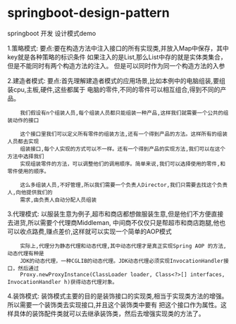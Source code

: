 # springboot-design-pattern
springboot  开发 设计模式demo

1.策略模式:
        要点:要在构造方法中注入接口的所有实现类,并放入Map中保存，其中key就是各种策略的标识条件
        如果注入的是List,那么List中存的就是实体类集合，但是不能同时有两个构造方法的注入。
        但是可以同时作为同一个构造方法的入参



2.建造者模式:
        要点:首先理解建造者模式的应用场景,比如本例中的电脑组装,要组装cpu,主板,硬件,这些都属于
        电脑的零件,不同的零件可以相互组合,得到不同的产品。

        我们假设有n个组装人员,每个组装人员都只能组装一种产品,这样我们就需要一个公共的组装动作的接口

        这个接口里我们可以定义所有零件的组装方法,还有一个得到产品的方法。这样所有的组装人员都去实现
        组装接口,每个人实现的方式可以不一样。还有一个得到产品的实现方法,我们可以在这个方法中选择我们
        实现组装零件的方法，可以调整他们的调用顺序。简单来说,我们可以选择使用的零件,和零件使用的顺序。

        这么多组装人员,不好管理,所以我们需要一个负责人Director,我们只需要去找这个负责人,向他提供我们的
        需求,由负责人自动分配人员组装


3.代理模式:
        以服装生意为例子,超市和商店都想做服装生意,但是他们不方便直接去进货,所以需要个代理商Middleman,
        中间商不仅仅只是帮超市和商店跑腿,他也可以收点路费,赚点差价,这样就可以实现一个简单的AOP模式

        实际上,代理分为静态代理和动态代理,其中动态代理才是真正实现Spring AOP 的方法,动态代理有种是
        JDK的动态代理，一种CGLIB的动态代理。JDK动态代理必须实现InvocationHandler接口，然后通过
        Proxy.newProxyInstance(ClassLoader loader, Class<?>[] interfaces, InvocationHandler h)获得动态代理对象。


4.装饰模式:
       装饰模式主要的目的是装饰接口的实现类,相当于实现类方法的增强。所以需要一个装饰类去实现接口,并且这个装饰类中要有
       把这个接口作为属性。这样具体的装饰配件类就可以去继承装饰类，然后去增强实现类的方法了。

